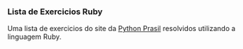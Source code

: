 ### Lista de Exercicios Ruby

Uma lista de exercicios do site da [Python Prasil](https://wiki.python.org.br/ListaDeExercicios)
resolvidos utilizando a linguagem Ruby.